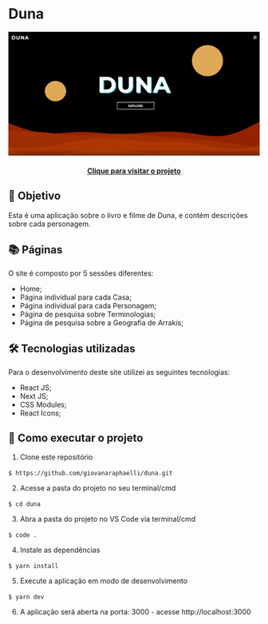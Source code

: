 # Duna

![Resultado final do projeto](./public/imgs/projeto-finalizado.png)

<h4 align="center"><a href="https://duna-three.vercel.app/">Clique para visitar o projeto</a></h4>

## 🎯 Objetivo

Esta é uma aplicação sobre o livro e filme de Duna, e contém descrições sobre cada personagem.

## 📚 Páginas

O site é composto por 5 sessões diferentes:

- Home;
- Página individual para cada Casa;
- Página individual para cada Personagem;
- Página de pesquisa sobre Terminologias;
- Página de pesquisa sobre a Geografia de Arrakis;

## 🛠️ Tecnologias utilizadas

Para o desenvolvimento deste site utilizei as seguintes tecnologias:

- React JS;
- Next JS;
- CSS Modules;
- React Icons;

## 🚀 Como executar o projeto

1. Clone este repositório

`$ https://github.com/giovanaraphaelli/duna.git`

2. Acesse a pasta do projeto no seu terminal/cmd

`$ cd duna`

3. Abra a pasta do projeto no VS Code via terminal/cmd

`$ code .`

4. Instale as dependências

`$ yarn install`

5. Execute a aplicação em modo de desenvolvimento

`$ yarn dev`

6. A aplicação será aberta na porta: 3000 - acesse http://localhost:3000
